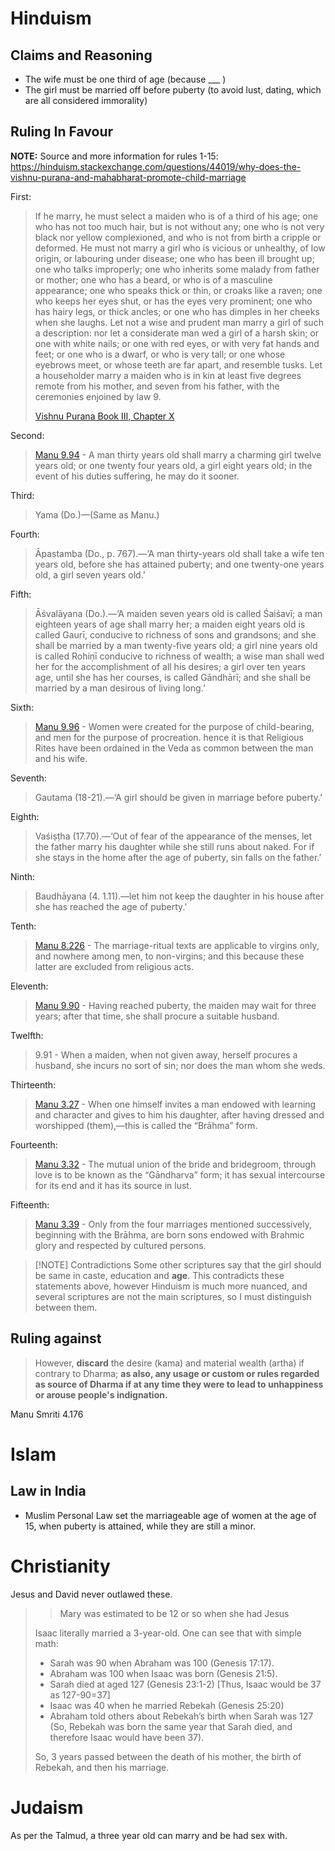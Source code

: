 # Hinduism
## Claims and Reasoning
- The wife must be one third of age (because ___ )
- The girl must be married off before puberty (to avoid lust, dating, which are all considered immorality)
## Ruling In Favour

**NOTE:** Source and more information for rules 1-15: https://hinduism.stackexchange.com/questions/44019/why-does-the-vishnu-purana-and-mahabharat-promote-child-marriage

First:
> If he marry, he must select a maiden who is of a third of his age; one who has not too much hair, but is not without any; one who is not very black nor yellow complexioned, and who is not from birth a cripple or deformed. He must not marry a girl who is vicious or unhealthy, of low origin, or labouring under disease; one who has been ill brought up; one who talks improperly; one who inherits some malady from father or mother; one who has a beard, or who is of a masculine appearance; one who speaks thick or thin, or croaks like a raven; one who keeps her eyes shut, or has the eyes very prominent; one who has hairy legs, or thick ancles; or one who has dimples in her cheeks when she laughs. Let not a wise and prudent man marry a girl of such a description: nor let a considerate man wed a girl of a harsh skin; or one with white nails; or one with red eyes, or with very fat hands and feet; or one who is a dwarf, or who is very tall; or one whose eyebrows meet, or whose teeth are far apart, and resemble tusks. Let a householder marry a maiden who is in kin at least five degrees remote from his mother, and seven from his father, with the ceremonies enjoined by law 9. 
> 
> [Vishnu Purana Book III, Chapter X](https://www.sacred-texts.com/hin/vp/vp084.htm)

Second:
> [Manu 9.94](https://www.wisdomlib.org/hinduism/book/manusmriti-with-the-commentary-of-medhatithi/d/doc201459.html) - A man thirty years old shall marry a charming girl twelve years old; or one twenty four years old, a girl eight years old; in the event of his duties suffering, he may do it sooner.

Third:
> Yama (Do.)—(Same as Manu.)

Fourth:
> Āpastamba (Do., p. 767).—‘A man thirty-years old shall take a wife ten years old, before she has attained puberty; and one twenty-one years old, a girl seven years old.’

Fifth:
> Āśvalāyana (Do.).—‘A maiden seven years old is called Śaiśavī; a man eighteen years of age shall marry her; a maiden eight years old is called Gaurī, conducive to richness of sons and grandsons; and she shall be married by a man twenty-five years old; a girl nine years old is called Rohiṇī conducive to richness of wealth; a wise man shall wed her for the accomplishment of all his desires; a girl over ten years age, until she has her courses, is called Gāndhārī; and she shall be married by a man desirous of living long.’

Sixth:
> [Manu 9.96](https://www.wisdomlib.org/hinduism/book/manusmriti-with-the-commentary-of-medhatithi/d/doc201461.html) - Women were created for the purpose of child-bearing, and men for the purpose of procreation. hence it is that Religious Rites have been ordained in the Veda as common between the man and his wife.

Seventh:
> Gautama (18-21).—‘A girl should be given in marriage before puberty.’

Eighth:
> Vaśiṣṭha (17.70).—‘Out of fear of the appearance of the menses, let the father marry his daughter while she still runs about naked. For if she stays in the home after the age of puberty, sin falls on the father.’

Ninth:
> Baudhāyana (4. 1.11).—let him not keep the daughter in his house after she has reached the age of puberty.’

Tenth:
> [Manu 8.226](https://www.wisdomlib.org/hinduism/book/manusmriti-with-the-commentary-of-medhatithi/d/doc201156.html) - The marriage-ritual texts are applicable to virgins only, and nowhere among men, to non-virgins; and this because these latter are excluded from religious acts.

Eleventh:
> [Manu 9.90](https://www.wisdomlib.org/hinduism/book/manusmriti-with-the-commentary-of-medhatithi/d/doc201455.html) - Having reached puberty, the maiden may wait for three years; after that time, she shall procure a suitable husband.

Twelfth:
> 9.91 - When a maiden, when not given away, herself procures a husband, she incurs no sort of sin; nor does the man whom she weds.

Thirteenth:
> [Manu 3.27](https://www.wisdomlib.org/hinduism/book/manusmriti-with-the-commentary-of-medhatithi/d/doc199802.html) - When one himself invites a man endowed with learning and character and gives to him his daughter, after having dressed and worshipped (them),—this is called the “Brāhma” form.

Fourteenth:
> [Manu 3.32](https://www.wisdomlib.org/hinduism/book/manusmriti-with-the-commentary-of-medhatithi/d/doc199807.html) - The mutual union of the bride and bridegroom, through love is to be known as the “Gāndharva” form; it has sexual intercourse for its end and it has its source in lust.

Fifteenth:
> [Manu 3.39](https://www.wisdomlib.org/hinduism/book/manusmriti-with-the-commentary-of-medhatithi/d/doc199814.html) - Only from the four marriages mentioned successively, beginning with the Brāhma, are born sons endowed with Brahmic glory and respected by cultured persons.

>[!NOTE] Contradictions
Some other scriptures say that the girl should be same in caste, education and **age**. This contradicts these statements above, however Hinduism is much more nuanced, and several scriptures are not the main scriptures, so I must distinguish between them.
## Ruling against

> However, **discard** the desire (kama) and material wealth (artha) if contrary to Dharma; **as also, any usage or custom or rules regarded as source of Dharma if at any time they were to lead to unhappiness or arouse people's indignation.**

Manu Smriti 4.176
# Islam
## Law in India
- Muslim Personal Law set the marriageable age of women at the age of 15, when puberty is attained, while they are still a minor.
# Christianity
Jesus and David never outlawed these.

> > Mary was estimated to be 12 or so when she had Jesus
>
> Isaac literally married a 3-year-old. One can see that with simple math:
> 
> - Sarah was 90 when Abraham was 100 (Genesis 17:17).
> - Abraham was 100 when Isaac was born (Genesis 21:5).
> - Sarah died at aged 127 (Genesis 23:1-2) [Thus, Isaac would be 37 as 127-90=37]
> - Isaac was 40 when he married Rebekah (Genesis 25:20)
> - Abraham told others about Rebekah’s birth when Sarah was 127 (So, Rebekah was born the same year that Sarah died, and therefore Isaac would have been 37).
> 
> So, 3 years passed between the death of his mother, the birth of Rebekah, and then his marriage.
# Judaism
As per the Talmud, a three year old can marry and be had sex with.
